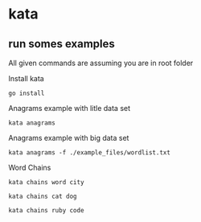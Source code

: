 # kata

## run somes examples

All given commands are assuming you are in root folder

Install kata

```go install```

Anagrams example with litle data set

```kata anagrams```

Anagrams example with big data set

```kata anagrams -f ./example_files/wordlist.txt```

Word Chains

```kata chains word city```

```kata chains cat dog```

```kata chains ruby code```

